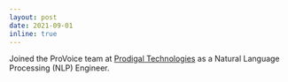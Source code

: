 ```yaml
---
layout: post
date: 2021-09-01
inline: true
---
```

Joined the ProVoice team at [Prodigal Technologies](https://academic.oup.com/database/article/doi/10.1093/database/baaa077/6006228) as a Natural Language Processing (NLP) Engineer.